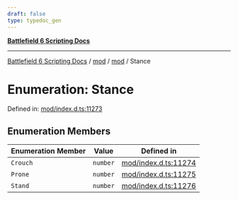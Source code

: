 ```yaml
---
draft: false
type: typedoc_gen
---
```


[**Battlefield 6 Scripting Docs**](../../../_index.md)

***

[Battlefield 6 Scripting Docs](../../../_index.md) / [mod](../../_index.md) / [mod](../_index.md) / Stance

# Enumeration: Stance

Defined in: [mod/index.d.ts:11273](https://github.com/battlefield-portal-community/portal-docs/blob/6d87e21c5922a3efb03c634dbe98e5fe6e797672/generators/santiago/mod/index.d.ts#L11273)

## Enumeration Members

| Enumeration Member | Value | Defined in |
| ------ | ------ | ------ |
| <a id="crouch"></a> `Crouch` | `number` | [mod/index.d.ts:11274](https://github.com/battlefield-portal-community/portal-docs/blob/6d87e21c5922a3efb03c634dbe98e5fe6e797672/generators/santiago/mod/index.d.ts#L11274) |
| <a id="prone"></a> `Prone` | `number` | [mod/index.d.ts:11275](https://github.com/battlefield-portal-community/portal-docs/blob/6d87e21c5922a3efb03c634dbe98e5fe6e797672/generators/santiago/mod/index.d.ts#L11275) |
| <a id="stand"></a> `Stand` | `number` | [mod/index.d.ts:11276](https://github.com/battlefield-portal-community/portal-docs/blob/6d87e21c5922a3efb03c634dbe98e5fe6e797672/generators/santiago/mod/index.d.ts#L11276) |
